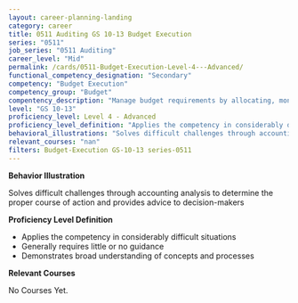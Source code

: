 ```yaml
---
layout: career-planning-landing
category: career
title: 0511 Auditing GS 10-13 Budget Execution
series: "0511"
job_series: "0511 Auditing"
career_level: "Mid"
permalink: /cards/0511-Budget-Execution-Level-4---Advanced/
functional_competency_designation: "Secondary"
competency: "Budget Execution"
competency_group: "Budget"
compentency_description: "Manage budget requirements by allocating, monitoring and analyzing budgets in compliance with statutory/regulatory guidance."
level: "GS 10-13"
proficiency_level: Level 4 - Advanced
proficiency_level_definition: "Applies the competency in considerably difficult situations ? Generally requires little or no guidance ? Demonstrates broad understanding of concepts and processes"
behavioral_illustrations: "Solves difficult challenges through accounting analysis to determine the proper course of action and provides advice to decision-makers"
relevant_courses: "nan"
filters: Budget-Execution GS-10-13 series-0511
---
```


<div id="cfo-card-content-behavioral-illustrations" class="cfo-inner-card-content">
<p><b>Behavior Illustration</b></p>
<p>Solves difficult challenges through accounting analysis to determine the proper course of action and provides advice to decision-makers</p>
</div>

<div id="cfo-card-content-proficiency-level-definition" class="cfo-inner-card-content">

<p><b>Proficiency Level Definition</b></p>
<ul><li>Applies the competency in considerably difficult situations</li>
<li>Generally requires little or no guidance</li>
<li>Demonstrates broad understanding of concepts and processes</li>
</ul></div>

<div id="cfo-card-content-relevant-courses" class="cfo-inner-card-content">
<p><b>Relevant Courses</b></p>
<div class="cfo-courses-outer">
<div class="cfo-courses-inner">No Courses Yet.</div>
</div>
</div>
